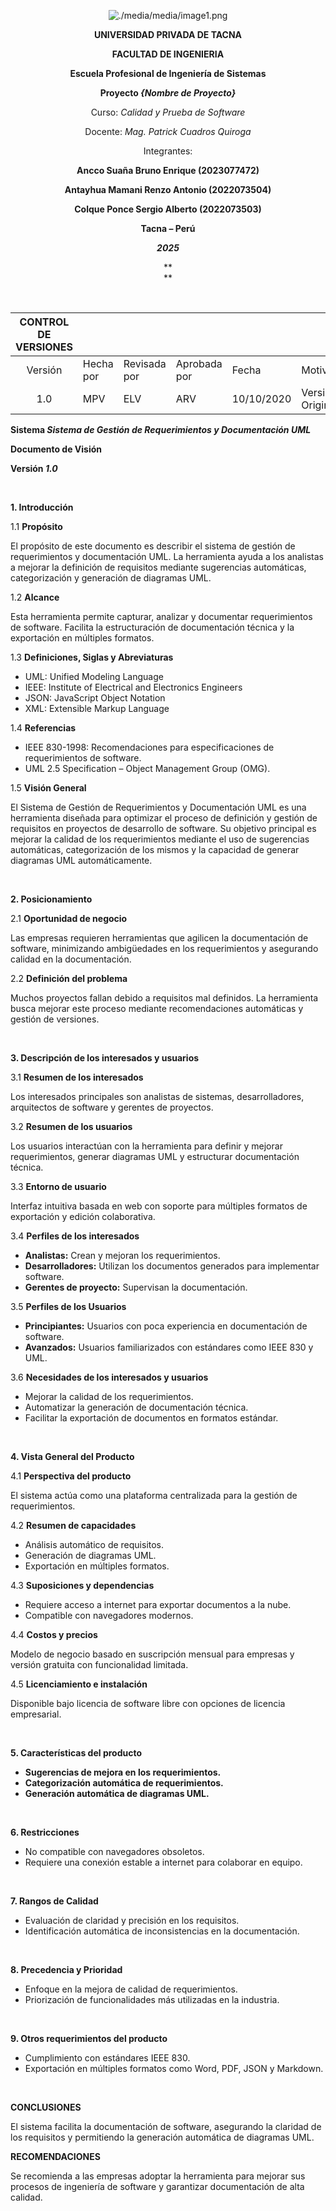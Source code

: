 <center>

[comment]: <img src="./media/media/image1.png" style="width:1.088in;height:1.46256in" alt="escudo.png" />

![./media/media/image1.png](./media/logo-upt.png)

**UNIVERSIDAD PRIVADA DE TACNA**

**FACULTAD DE INGENIERIA**

**Escuela Profesional de Ingeniería de Sistemas**

**Proyecto *{Nombre de Proyecto}***

Curso: *Calidad y Prueba de Software*

Docente: *Mag. Patrick Cuadros Quiroga*

Integrantes:

**Ancco Suaña Bruno Enrique (2023077472)**

**Antayhua Mamani Renzo Antonio (2022073504)**

**Colque Ponce Sergio Alberto (2022073503)**

**Tacna – Perú**

***2025***

**  
**
</center>
<div style="page-break-after: always; visibility: hidden">\pagebreak</div>

|CONTROL DE VERSIONES||||||
| :-: | :- | :- | :- | :- | :- |
|Versión|Hecha por|Revisada por|Aprobada por|Fecha|Motivo|
|1.0|MPV|ELV|ARV|10/10/2020|Versión Original|

**Sistema *Sistema de Gestión de Requerimientos y Documentación UML***

**Documento de Visión**

**Versión *1.0***

<div style="page-break-after: always; visibility: hidden">\pagebreak</div>

**1. Introducción**

1.1 **Propósito**

El propósito de este documento es describir el sistema de gestión de requerimientos y documentación UML. La herramienta ayuda a los analistas a mejorar la definición de requisitos mediante sugerencias automáticas, categorización y generación de diagramas UML.

1.2 **Alcance**

Esta herramienta permite capturar, analizar y documentar requerimientos de software. Facilita la estructuración de documentación técnica y la exportación en múltiples formatos.

1.3 **Definiciones, Siglas y Abreviaturas**

- UML: Unified Modeling Language
- IEEE: Institute of Electrical and Electronics Engineers
- JSON: JavaScript Object Notation
- XML: Extensible Markup Language

1.4 **Referencias**

- IEEE 830-1998: Recomendaciones para especificaciones de requerimientos de software.
- UML 2.5 Specification – Object Management Group (OMG).

1.5 **Visión General**

El Sistema de Gestión de Requerimientos y Documentación UML es una herramienta diseñada para optimizar el proceso de definición y gestión de requisitos en proyectos de desarrollo de software. Su objetivo principal es mejorar la calidad de los requerimientos mediante el uso de sugerencias automáticas, categorización de los mismos y la capacidad de generar diagramas UML automáticamente.

<div style="page-break-after: always; visibility: hidden">\pagebreak</div>

**2. Posicionamiento**

2.1 **Oportunidad de negocio**

Las empresas requieren herramientas que agilicen la documentación de software, minimizando ambigüedades en los requerimientos y asegurando calidad en la documentación.

2.2 **Definición del problema**

Muchos proyectos fallan debido a requisitos mal definidos. La herramienta busca mejorar este proceso mediante recomendaciones automáticas y gestión de versiones.

<div style="page-break-after: always; visibility: hidden">\pagebreak</div>

**3. Descripción de los interesados y usuarios**

3.1 **Resumen de los interesados**

Los interesados principales son analistas de sistemas, desarrolladores, arquitectos de software y gerentes de proyectos.

3.2 **Resumen de los usuarios**

Los usuarios interactúan con la herramienta para definir y mejorar requerimientos, generar diagramas UML y estructurar documentación técnica.

3.3 **Entorno de usuario**

Interfaz intuitiva basada en web con soporte para múltiples formatos de exportación y edición colaborativa.

3.4 **Perfiles de los interesados**

- **Analistas:** Crean y mejoran los requerimientos.
- **Desarrolladores:** Utilizan los documentos generados para implementar software.
- **Gerentes de proyecto:** Supervisan la documentación.

3.5 **Perfiles de los Usuarios**

- **Principiantes:** Usuarios con poca experiencia en documentación de software.
- **Avanzados:** Usuarios familiarizados con estándares como IEEE 830 y UML.

3.6 **Necesidades de los interesados y usuarios**

- Mejorar la calidad de los requerimientos.
- Automatizar la generación de documentación técnica.
- Facilitar la exportación de documentos en formatos estándar.

<div style="page-break-after: always; visibility: hidden">\pagebreak</div>

**4. Vista General del Producto**

4.1 **Perspectiva del producto**

El sistema actúa como una plataforma centralizada para la gestión de requerimientos.

4.2 **Resumen de capacidades**

- Análisis automático de requisitos.
- Generación de diagramas UML.
- Exportación en múltiples formatos.

4.3 **Suposiciones y dependencias**

- Requiere acceso a internet para exportar documentos a la nube.
- Compatible con navegadores modernos.

4.4 **Costos y precios**

Modelo de negocio basado en suscripción mensual para empresas y versión gratuita con funcionalidad limitada.

4.5 **Licenciamiento e instalación**

Disponible bajo licencia de software libre con opciones de licencia empresarial.

<div style="page-break-after: always; visibility: hidden">\pagebreak</div>

**5. Características del producto**

- **Sugerencias de mejora en los requerimientos.**
- **Categorización automática de requerimientos.**
- **Generación automática de diagramas UML.**

<div style="page-break-after: always; visibility: hidden">\pagebreak</div>

**6. Restricciones**

- No compatible con navegadores obsoletos.
- Requiere una conexión estable a internet para colaborar en equipo.

<div style="page-break-after: always; visibility: hidden">\pagebreak</div>

**7. Rangos de Calidad**

- Evaluación de claridad y precisión en los requisitos.
- Identificación automática de inconsistencias en la documentación.

<div style="page-break-after: always; visibility: hidden">\pagebreak</div>

**8. Precedencia y Prioridad**

- Enfoque en la mejora de calidad de requerimientos.
- Priorización de funcionalidades más utilizadas en la industria.

<div style="page-break-after: always; visibility: hidden">\pagebreak</div>

**9. Otros requerimientos del producto**

- Cumplimiento con estándares IEEE 830.
- Exportación en múltiples formatos como Word, PDF, JSON y Markdown.

<div style="page-break-after: always; visibility: hidden">\pagebreak</div>

**CONCLUSIONES**

El sistema facilita la documentación de software, asegurando la claridad de los requisitos y permitiendo la generación automática de diagramas UML.

**RECOMENDACIONES**

Se recomienda a las empresas adoptar la herramienta para mejorar sus procesos de ingeniería de software y garantizar documentación de alta calidad.


<div style="page-break-after: always; visibility: hidden">\pagebreak</div>

